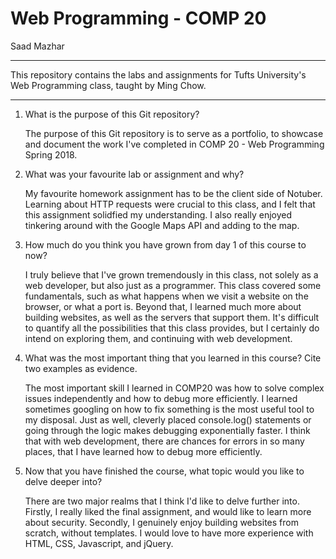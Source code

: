 # Web Programming - COMP 20
Saad Mazhar

---

This repository contains the labs and assignments for Tufts University's Web Programming class, taught by Ming Chow.
  
---

1. What is the purpose of this Git repository?

      The purpose of this Git repository is to serve as a portfolio, to showcase and document the work I've completed in COMP 20 - Web Programming Spring 2018. 

2. What was your favourite lab or assignment and why?

      My favourite homework assignment has to be the client side of Notuber. Learning about HTTP requests were crucial to this class, and I felt that this assignment solidfied my understanding. I also really enjoyed tinkering around with the Google Maps API and adding to the map.

3. How much do you think you have grown from day 1 of this course to now?

      I truly believe that I've grown tremendously in this class, not solely as a web developer, but also just as a programmer. This class covered some fundamentals, such as what happens when we visit a website on the browser, or what a port is. Beyond that, I learned much more about building websites, as well as the servers that support them. It's difficult to quantify all the possibilities that this class provides, but I certainly do intend on exploring them, and continuing with web development.

4. What was the most important thing that you learned in this course? Cite two examples as evidence.

      The most important skill I learned in COMP20 was how to solve complex issues independently and how to debug more efficiently. I learned sometimes googling on how to fix something is the most useful tool to my disposal. Just as well, cleverly placed console.log() statements or going through the logic makes debugging exponentially faster. I think that with web development, there are chances for errors in so many places, that I have learned how to debug more efficiently.

5. Now that you have finished the course, what topic would you like to delve deeper into?

      There are two major realms that I think I'd like to delve further into. Firstly, I really liked the final assignment, and would like to learn more about security. Secondly, I genuinely enjoy building websites from scratch, without templates. I would love to have more experience with HTML, CSS, Javascript, and jQuery. 